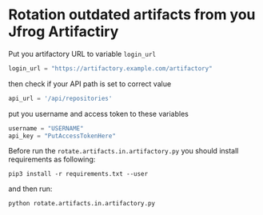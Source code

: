 # Rotation outdated artifacts from you Jfrog Artifactiry

Put you artifactory URL to variable `login_url`

``` python
login_url = "https://artifactory.example.com/artifactory"
```

then check if your API path is set to correct value

``` python
api_url = '/api/repositories'
```

put you username and access token to these variables

``` python
username = "USERNAME"
api_key = "PutAccessTokenHere"
```

Before run the `rotate.artifacts.in.artifactory.py` you should install requirements as following:

``` Shell
pip3 install -r requirements.txt --user
```


and then run:

``` Shell
python rotate.artifacts.in.artifactory.py
```
